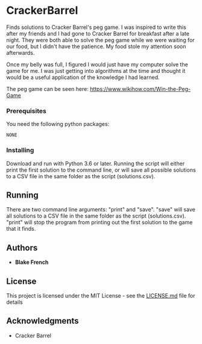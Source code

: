 # CrackerBarrel
Finds solutions to Cracker Barrel's peg game. I was inspired to write this after my friends and I had gone to Cracker Barrel for breakfast after a late night. They were both able to solve the peg game while we were waiting for our food, but I didn't have the patience. My food stole my attention soon afterwards.

Once my belly was full, I figured I would just have my computer solve the game for me. I was just getting into algorithms at the time and thought it would be a useful application of the knowledge I had learned.

The peg game can be seen here: https://www.wikihow.com/Win-the-Peg-Game


### Prerequisites

You need the following python packages:

```
NONE
```

### Installing

Download and run with Python 3.6 or later. Running the script will either print the first solution to the command line, or will save all possible solutions to a CSV file in the same folder as the script (solutions.csv).

## Running

There are two command line arguments: "print" and "save". "save" will save all solutions to a CSV file in the same folder as the script (solutions.csv). "print" will stop the program from printing out the first solution to the game that it finds. 

## Authors

* **Blake French**

## License

This project is licensed under the MIT License - see the [LICENSE.md](LICENSE.md) file for details

## Acknowledgments

* Cracker Barrel